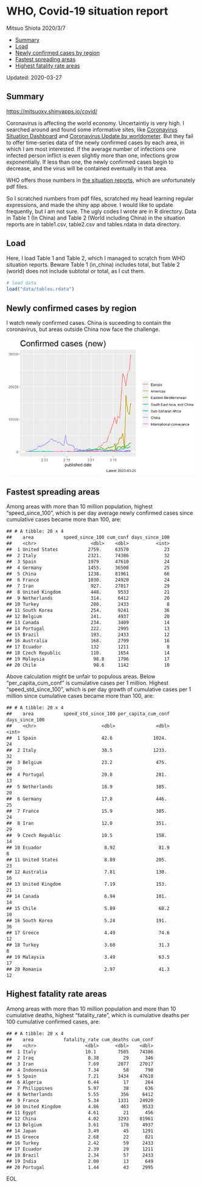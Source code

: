 WHO, Covid-19 situation report
================
Mitsuo Shiota
2020/3/7

  - [Summary](#summary)
  - [Load](#load)
  - [Newly confirmed cases by region](#newly-confirmed-cases-by-region)
  - [Fastest spreading areas](#fastest-spreading-areas)
  - [Highest fatality rate areas](#highest-fatality-rate-areas)

Updated: 2020-03-27

## Summary

<https://mitsuoxv.shinyapps.io/covid/>

Coronavirus is affecting the world economy. Uncertaintiy is very high. I
searched around and found some informative sites, like [Coronavirus
Situation
Dashboard](https://who.maps.arcgis.com/apps/opsdashboard/index.html#/c88e37cfc43b4ed3baf977d77e4a0667)
and [Coronavirus Update by
worldometer](https://www.worldometers.info/coronavirus/). But they fail
to offer time-series data of the newly confirmed cases by each area, in
which I am most interested. If the average number of infections one
infected person inflict is even slightly more than one, infections grow
exponentially. If less than one, the newly confirmed cases begin to
decrease, and the virus will be contained eventually in that area.

WHO offers those numbers in [the situation
reports](https://www.who.int/emergencies/diseases/novel-coronavirus-2019/situation-reports/),
which are unfortunately pdf files.

So I scratched numbers from pdf files, scratched my head learning
regular expressions, and made the shiny app above. I would like to
update frequently, but I am not sure. The ugly codes I wrote are in R
directory. Data in Table 1 (In China) and Table 2 (World including
China) in the situation reports are in table1.csv, table2.csv and
tables.rdata in data directory.

## Load

Here, I load Table 1 and Table 2, which I managed to scratch from WHO
situation reports. Beware Table 1 (in\_china) includes total, but Table
2 (world) does not include subtotal or total, as I cut them.

``` r
# load data
load("data/tables.rdata")
```

## Newly confirmed cases by region

I watch newly confirmed cases. China is suceeding to contain the
coronavirus, but areas outside China now face the challenge.

![](README_files/figure-gfm/chart-1.png)<!-- -->

## Fastest spreading areas

Among areas with more than 10 million population, highest
“speed\_since\_100”, which is per day average newly confirmed cases
since cumulative cases became more than 100, are:

    ## # A tibble: 20 x 4
    ##    area           speed_since_100 cum_conf days_since_100
    ##    <chr>                    <dbl>    <dbl>          <int>
    ##  1 United States           2759.     63570             23
    ##  2 Italy                   2321.     74386             32
    ##  3 Spain                   1979      47610             24
    ##  4 Germany                 1455.     36508             25
    ##  5 China                   1238.     81961             66
    ##  6 France                  1030.     24920             24
    ##  7 Iran                     927.     27017             29
    ##  8 United Kingdom           448.      9533             21
    ##  9 Netherlands              314.      6412             20
    ## 10 Turkey                   280.      2433              8
    ## 11 South Korea              254.      9241             36
    ## 12 Belgium                  241.      4937             20
    ## 13 Canada                   234.      3409             14
    ## 14 Portugal                 222.      2995             13
    ## 15 Brazil                   193.      2433             12
    ## 16 Australia                168.      2799             16
    ## 17 Ecuador                  132       1211              8
    ## 18 Czech Republic           110.      1654             14
    ## 19 Malaysia                  98.8     1796             17
    ## 20 Chile                     98.6     1142             10

Above calculation might be unfair to populous areas. Below
“per\_capita\_cum\_conf” is cumulative cases per 1 million. Highest
“speed\_std\_since\_100”, which is per day growth of cumulative cases
per 1 million since cumulative cases became more than 100, are:

    ## # A tibble: 20 x 4
    ##    area           speed_std_since_100 per_capita_cum_conf days_since_100
    ##    <chr>                        <dbl>               <dbl>          <int>
    ##  1 Spain                        42.6               1024.              24
    ##  2 Italy                        38.5               1233.              32
    ##  3 Belgium                      23.2                475.              20
    ##  4 Portugal                     20.8                281.              13
    ##  5 Netherlands                  18.9                385.              20
    ##  6 Germany                      17.8                446.              25
    ##  7 France                       15.9                385.              24
    ##  8 Iran                         12.0                351.              29
    ##  9 Czech Republic               10.5                158.              14
    ## 10 Ecuador                       8.92                81.9              8
    ## 11 United States                 8.89               205.              23
    ## 12 Australia                     7.81               130.              16
    ## 13 United Kingdom                7.19               153.              21
    ## 14 Canada                        6.94               101.              14
    ## 15 Chile                         5.89                68.2             10
    ## 16 South Korea                   5.24               191.              36
    ## 17 Greece                        4.49                74.6             12
    ## 18 Turkey                        3.60                31.3              8
    ## 19 Malaysia                      3.49                63.5             17
    ## 20 Romania                       2.97                41.3             12

## Highest fatality rate areas

Among areas with more than 10 million population and more than 10
cumulative deaths, highest “fatality\_rate”, which is cumulative deaths
per 100 cumulative confirmed cases, are:

    ## # A tibble: 20 x 4
    ##    area           fatality_rate cum_deaths cum_conf
    ##    <chr>                  <dbl>      <dbl>    <dbl>
    ##  1 Italy                  10.1        7505    74386
    ##  2 Iraq                    8.38         29      346
    ##  3 Iran                    7.69       2077    27017
    ##  4 Indonesia               7.34         58      790
    ##  5 Spain                   7.21       3434    47610
    ##  6 Algeria                 6.44         17      264
    ##  7 Philippines             5.97         38      636
    ##  8 Netherlands             5.55        356     6412
    ##  9 France                  5.34       1331    24920
    ## 10 United Kingdom          4.86        463     9533
    ## 11 Egypt                   4.61         21      456
    ## 12 China                   4.02       3293    81961
    ## 13 Belgium                 3.61        178     4937
    ## 14 Japan                   3.49         45     1291
    ## 15 Greece                  2.68         22      821
    ## 16 Turkey                  2.42         59     2433
    ## 17 Ecuador                 2.39         29     1211
    ## 18 Brazil                  2.34         57     2433
    ## 19 India                   2.00         13      649
    ## 20 Portugal                1.44         43     2995

EOL
